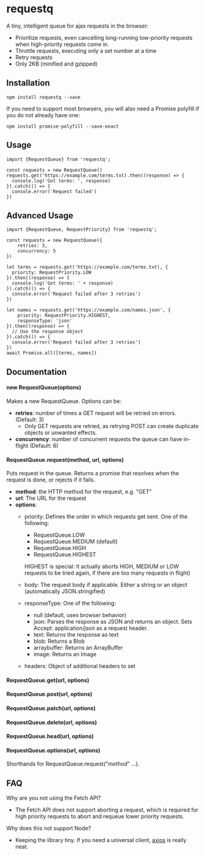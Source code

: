 # requestq
A tiny, intelligent queue for ajax requests in the browser:
* Prioritize requests, even cancelling long-running low-priority requests when high-priority requests come in.
* Throttle requests, executing only a set number at a time
* Retry requests 
* Only 2KB (minified and gzipped)

## Installation
```
npm install requestq --save
```
If you need to support most browsers, you will also need a Promise polyfill if you do not already have one:
```
npm install promise-polyfill --save-exact
```

## Usage
```
import {RequestQueue} from 'requestq';

const requests = new RequestQueue()
requests.get('https://example.com/terms.txt).then((response) => {
  console.log('Got terms: ', response)  
}).catch(() => {
  console.error('Request failed')
})
```

## Advanced Usage
```
import {RequestQueue, RequestPriority} from 'requestq';

const requests = new RequestQueue({
    retries: 3,
    concurrency: 5
})

let terms = requests.get('https://example.com/terms.txt), {
  priority: RequestPriority.LOW
}).then((response) => {
  console.log('Got terms: ' + response)  
}).catch(() => {
  console.error('Request failed after 3 retries')
})

let names = requests.get('https://example.com/names.json', {
    priority: RequestPriority.HIGHEST,
    responseType: 'json'
}).then((response) => {
  // Use the response object
}).catch(() => {
  console.error('Request failed after 3 retries')
})
await Promise.all([terms, names])
```

## Documentation
#### new RequestQueue(options)
Makes a new RequestQueue. Options can be:
* **retries**: number of times a GET request will be retried on errors. (Default: 3)
  * Only GET requests are retried, as retrying POST can create duplicate objects or unwanted effects.
* **concurrency**: number of concurrent requests the queue can have in-flight (Default: 6)

#### RequestQueue.request(method, url, options)
Puts request in the queue. Returns a promise that resolves when
the request is done, or rejects if it fails.
* **method**: the HTTP method for the request, e.g. "GET"
* **url**: The URL for the request
* **options**:
    * priority: Defines the order in which requests get sent. One of the following:
        * RequestQueue.LOW
        * RequestQueue.MEDIUM (default) 
        * RequestQueue.HIGH
        * RequestQueue.HIGHEST 
        
        HIGHEST is special: It actually aborts HIGH, MEDIUM or LOW requests to be tried again,
        if there are too many requests in flight)
    * body: The request body if applicable. Either a string or an object (automatically JSON.stringified)
    * responseType: One of the following:
        * null (default, uses browser behavior)
        * json: Parses the response as JSON and returns an object. Sets Accept: application/json as a request header.
        * text: Returns the response as text
        * blob: Returns a Blob
        * arraybuffer: Returns an ArrayBuffer
        * image: Returns an Image
    * headers: Object of additional headers to set

#### RequestQueue.get(url, options)
#### RequestQueue.post(url, options)
#### RequestQueue.patch(url, options)
#### RequestQueue.delete(url, options)
#### RequestQueue.head(url, options)
#### RequestQueue.options(url, options)
Shorthands for RequestQueue.request("*method*" ...).

## FAQ
Why are you not using the Fetch API?
* The Fetch API does not support aborting a request, which is required for 
high priority requests to abort and requeue lower priority requests.

Why does this not support Node?
* Keeping the library tiny. If you need a universal client, [axios](https://github.com/mzabriskie/axios) is really neat.
